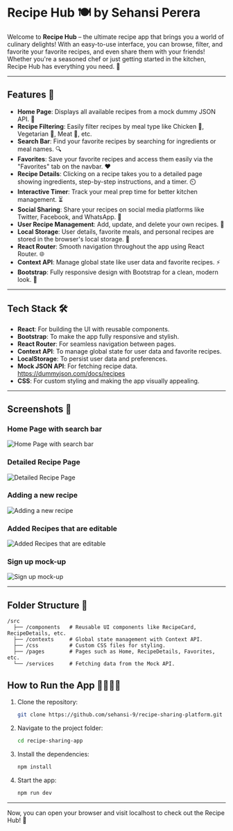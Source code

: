 # Recipe Hub 🍽️ by Sehansi Perera

Welcome to **Recipe Hub** – the ultimate recipe app that brings you a world of culinary delights! With an easy-to-use interface, you can browse, filter, and favorite your favorite recipes, and even share them with your friends! Whether you're a seasoned chef or just getting started in the kitchen, Recipe Hub has everything you need. 🌟

---

## Features 🚀

- **Home Page**: Displays all available recipes from a mock dummy JSON API. 📜
- **Recipe Filtering**: Easily filter recipes by meal type like Chicken 🍗, Vegetarian 🥦, Meat 🍖, etc.
- **Search Bar**: Find your favorite recipes by searching for ingredients or meal names. 🔍
- **Favorites**: Save your favorite recipes and access them easily via the "Favorites" tab on the navbar. ❤️
- **Recipe Details**: Clicking on a recipe takes you to a detailed page showing ingredients, step-by-step instructions, and a timer. ⏲️
- **Interactive Timer**: Track your meal prep time for better kitchen management. ⏳
- **Social Sharing**: Share your recipes on social media platforms like Twitter, Facebook, and WhatsApp. 📱
- **User Recipe Management**: Add, update, and delete your own recipes. 📝
- **Local Storage**: User details, favorite meals, and personal recipes are stored in the browser's local storage. 💾
- **React Router**: Smooth navigation throughout the app using React Router. 🌐
- **Context API**: Manage global state like user data and favorite recipes. ⚡
- **Bootstrap**: Fully responsive design with Bootstrap for a clean, modern look. 💎

---

## Tech Stack 🛠️

- **React**: For building the UI with reusable components.
- **Bootstrap**: To make the app fully responsive and stylish.
- **React Router**: For seamless navigation between pages.
- **Context API**: To manage global state for user data and favorite recipes.
- **LocalStorage**: To persist user data and preferences.
- **Mock JSON API**: For fetching recipe data. <https://dummyjson.com/docs/recipes>
- **CSS**: For custom styling and making the app visually appealing.

---
## Screenshots 📸

### Home Page with search bar
![Home Page with search bar](https://github.com/user-attachments/assets/2cdece7b-5eb8-4053-8065-f1d58f6bb7be)
### Detailed Recipe Page
![Detailed Recipe Page](https://github.com/user-attachments/assets/416fdf21-a249-40fb-8ff3-b176dd01c647)
### Adding a new recipe
![Adding a new recipe](https://github.com/user-attachments/assets/b63744af-7031-453f-9421-6240fbd3a01c)
### Added Recipes that are editable
![Added Recipes that are editable](https://github.com/user-attachments/assets/529292f9-6e6a-40a7-a08e-cdf78409eee3)
### Sign up mock-up
![Sign up mock-up](https://github.com/user-attachments/assets/af213a21-42c7-46fc-b8de-8d595a9ff8af)

---

## Folder Structure 📁

```plaintext
/src
  ├── /components   # Reusable UI components like RecipeCard, RecipeDetails, etc.
  ├── /contexts     # Global state management with Context API.
  ├── /css          # Custom CSS files for styling.
  ├── /pages        # Pages such as Home, RecipeDetails, Favorites, etc.
  └── /services     # Fetching data from the Mock API.
```
## How to Run the App 🏃‍♀️🏃‍♂️

1. Clone the repository:
   ```bash
   git clone https://github.com/sehansi-9/recipe-sharing-platform.git
   ```
2. Navigate to the project folder:
   ```bash
   cd recipe-sharing-app
   ```
3. Install the dependencies:
   ```bash
   npm install
   ```
4. Start the app:
   ```bash
   npm run dev
   ```
 ---
Now, you can open your browser and visit localhost to check out the Recipe Hub! 🎉
